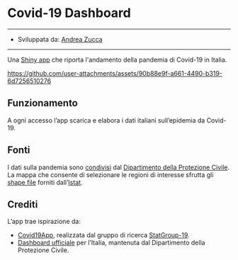 # Covid-19 Dashboard

---
- Sviluppata da: [Andrea Zucca](https://www.linkedin.com/in/a-zucca)
---

Una [Shiny app](https://shiny.posit.co/) che riporta l'andamento della pandemia di Covid-19 in Italia.

https://github.com/user-attachments/assets/90b88e9f-a661-4490-b319-6d7256510276

## Funzionamento
A ogni accesso l’app scarica e elabora i dati italiani sull’epidemia da Covid-19.

## Fonti
I dati sulla pandemia sono [condivisi](https://github.com/pcm-dpc/COVID-19) dal [Dipartimento della Protezione Civile](https://www.protezionecivile.gov.it/it/).  
La mappa che consente di selezionare le regioni di interesse sfrutta gli [shape file](https://www.istat.it/notizia/confini-delle-unita-amministrative-a-fini-statistici-al-1-gennaio-2018-2/) forniti dall’[Istat](https://www.istat.it/).

## Crediti
L’app trae ispirazione da:
* [Covid19App](https://github.com/minmar94/StatGroup19-Covid19App), realizzata dal gruppo di ricerca [StatGroup-19](https://www.uniroma1.it/it/notizia/statgroup-19).  
* [Dashboard ufficiale](https://mappe.protezionecivile.gov.it/it/mappe-e-dashboards-emergenze/dashboards-coronavirus/) per l’Italia, mantenuta dal Dipartimento della Protezione Civile.

